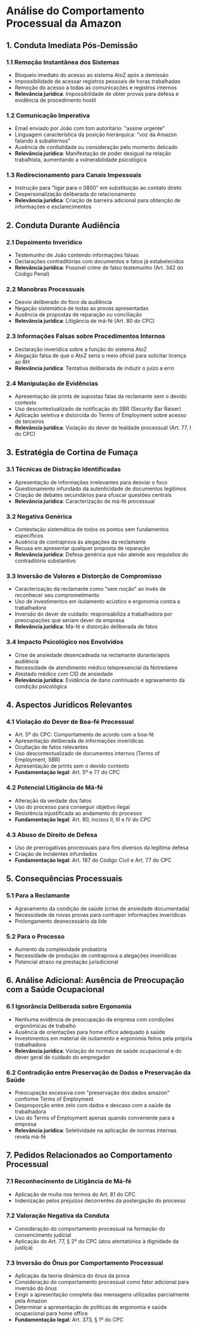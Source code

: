 # Análise do Comportamento Processual da Amazon

## 1. Conduta Imediata Pós-Demissão

### 1.1 Remoção Instantânea dos Sistemas
- Bloqueio imediato do acesso ao sistema AtoZ após a demissão
- Impossibilidade de acessar registros pessoais de horas trabalhadas
- Remoção do acesso a todas as comunicações e registros internos
- **Relevância jurídica**: Impossibilidade de obter provas para defesa e evidência de procedimento hostil

### 1.2 Comunicação Imperativa
- Email enviado por João com tom autoritário: "assine urgente"
- Linguagem característica da posição hierárquica: "voz da Amazon falando à subalternos"
- Ausência de cordialidade ou consideração pelo momento delicado
- **Relevância jurídica**: Manifestação de poder desigual na relação trabalhista, aumentando a vulnerabilidade psicológica

### 1.3 Redirecionamento para Canais Impessoais
- Instrução para "ligar para o 0800" em substituição ao contato direto
- Despersonalização deliberada do relacionamento
- **Relevância jurídica**: Criação de barreira adicional para obtenção de informações e esclarecimentos

## 2. Conduta Durante Audiência

### 2.1 Depoimento Inverídico
- Testemunho de João contendo informações falsas
- Declarações contraditórias com documentos e fatos já estabelecidos
- **Relevância jurídica**: Possível crime de falso testemunho (Art. 342 do Código Penal)

### 2.2 Manobras Processuais
- Desvio deliberado do foco da audiência
- Negação sistemática de todas as provas apresentadas
- Ausência de propostas de reparação ou conciliação
- **Relevância jurídica**: Litigância de má-fé (Art. 80 do CPC)

### 2.3 Informações Falsas sobre Procedimentos Internos
- Declaração inverídica sobre a função do sistema AtoZ
- Alegação falsa de que o AtoZ seria o meio oficial para solicitar licença ao RH
- **Relevância jurídica**: Tentativa deliberada de induzir o juízo a erro

### 2.4 Manipulação de Evidências
- Apresentação de prints de supostas falas da reclamante sem o devido contexto
- Uso descontextualizado de notificação do SBR (Security Bar Raiser)
- Aplicação seletiva e distorcida do Terms of Employment sobre acesso de terceiros
- **Relevância jurídica**: Violação do dever de lealdade processual (Art. 77, I do CPC)

## 3. Estratégia de Cortina de Fumaça

### 3.1 Técnicas de Distração Identificadas
- Apresentação de informações irrelevantes para desviar o foco
- Questionamento infundado da autenticidade de documentos legítimos
- Criação de debates secundários para ofuscar questões centrais
- **Relevância jurídica**: Caracterização de má-fé processual

### 3.2 Negativa Genérica
- Contestação sistemática de todos os pontos sem fundamentos específicos
- Ausência de contraprova às alegações da reclamante
- Recusa em apresentar qualquer proposta de reparação
- **Relevância jurídica**: Defesa genérica que não atende aos requisitos do contraditório substantivo

### 3.3 Inversão de Valores e Distorção de Compromisso
- Caracterização da reclamante como "sem noção" ao invés de reconhecer seu comprometimento
- Uso de investimentos em isolamento acústico e ergonomia contra a trabalhadora
- Inversão do dever de cuidado: responsabiliza a trabalhadora por preocupações que seriam dever da empresa
- **Relevância jurídica**: Má-fé e distorção deliberada de fatos

### 3.4 Impacto Psicológico nos Envolvidos
- Crise de ansiedade desencadeada na reclamante durante/após audiência
- Necessidade de atendimento médico telepresencial da Notredame
- Atestado médico com CID de ansiedade
- **Relevância jurídica**: Evidência de dano continuado e agravamento da condição psicológica

## 4. Aspectos Jurídicos Relevantes

### 4.1 Violação do Dever de Boa-fé Processual
- Art. 5º do CPC: Comportamento de acordo com a boa-fé
- Apresentação deliberada de informações inverídicas
- Ocultação de fatos relevantes
- Uso descontextualizado de documentos internos (Terms of Employment, SBR)
- Apresentação de prints sem o devido contexto 
- **Fundamentação legal**: Art. 5º e 77 do CPC

### 4.2 Potencial Litigância de Má-fé
- Alteração da verdade dos fatos
- Uso do processo para conseguir objetivo ilegal
- Resistência injustificada ao andamento do processo
- **Fundamentação legal**: Art. 80, incisos II, III e IV do CPC

### 4.3 Abuso de Direito de Defesa
- Uso de prerrogativas processuais para fins diversos da legítima defesa
- Criação de incidentes infundados
- **Fundamentação legal**: Art. 187 do Código Civil e Art. 77 do CPC

## 5. Consequências Processuais

### 5.1 Para a Reclamante
- Agravamento da condição de saúde (crise de ansiedade documentada)
- Necessidade de novas provas para contrapor informações inverídicas
- Prolongamento desnecessário da lide

### 5.2 Para o Processo
- Aumento da complexidade probatória
- Necessidade de produção de contraprova a alegações inverídicas
- Potencial atraso na prestação jurisdicional

## 6. Análise Adicional: Ausência de Preocupação com a Saúde Ocupacional

### 6.1 Ignorância Deliberada sobre Ergonomia
- Nenhuma evidência de preocupação da empresa com condições ergonômicas de trabalho
- Ausência de orientações para home office adequado à saúde
- Investimentos em material de isolamento e ergonomia feitos pela própria trabalhadora
- **Relevância jurídica**: Violação de normas de saúde ocupacional e do dever geral de cuidado do empregador

### 6.2 Contradição entre Preservação de Dados e Preservação da Saúde
- Preocupação excessiva com "preservação dos dados amazon" conforme Terms of Employment
- Desproporção entre zelo com dados e descaso com a saúde da trabalhadora
- Uso do Terms of Employment apenas quando conveniente para a empresa
- **Relevância jurídica**: Seletividade na aplicação de normas internas revela má-fé

## 7. Pedidos Relacionados ao Comportamento Processual

### 7.1 Reconhecimento de Litigância de Má-fé
- Aplicação de multa nos termos do Art. 81 do CPC
- Indenização pelos prejuízos decorrentes da postergação do processo

### 7.2 Valoração Negativa da Conduta
- Consideração do comportamento processual na formação do convencimento judicial
- Aplicação do Art. 77, § 2º do CPC (atos atentatórios à dignidade da justiça)

### 7.3 Inversão do Ônus por Comportamento Processual
- Aplicação da teoria dinâmica do ônus da prova
- Consideração do comportamento processual como fator adicional para inversão do ônus
- Exigir a apresentação completa das mensagens utilizadas parcialmente pela Amazon
- Determinar a apresentação de políticas de ergonomia e saúde ocupacional para home office
- **Fundamentação legal**: Art. 373, § 1º do CPC
